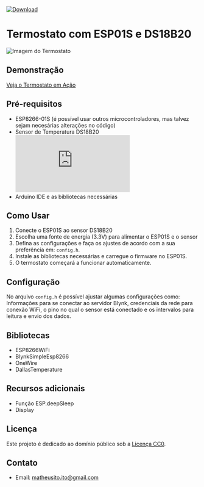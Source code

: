 [![Download](https://img.shields.io/badge/Download-brightgreen.svg)](https://github.com/math1p/Temperature-Humidity-ESP-DS18B20/archive/main.zip)

# Termostato com ESP01S e DS18B20
![Imagem do Termostato](link_da_imagem.png)

## Demonstração

[Veja o Termostato em Ação](link_da_demo.gif)

## Pré-requisitos

- ESP8266-01S (é possível usar outros microcontroladores, mas talvez sejam necesárias alterações no código)
- Sensor de Temperatura DS18B20 ![(datasheet)](https://pdf1.alldatasheet.com/datasheet-pdf/view/227472/DALLAS/DS18B20.html)
- Arduino IDE e as bibliotecas necessárias

## Como Usar

1. Conecte o ESP01S ao sensor DS18B20
2. Escolha uma fonte de energia (3.3V) para alimentar o ESP01S e o sensor
3. Defina as configurações e faça os ajustes de acordo com a sua preferência em: `config.h`.
4. Instale as bibliotecas necessárias e carregue o firmware no ESP01S.
5. O termostato começará a funcionar automaticamente.

## Configuração

No arquivo `config.h` é possível ajustar algumas configurações como: Informações para se conectar ao servidor Blynk, credenciais da rede para conexão WiFi, o pino no qual o sensor está conectado e os intervalos para leitura e envio dos dados. 

## Bibliotecas
- ESP8266WiFi
- BlynkSimpleEsp8266
- OneWire
- DallasTemperature

## Recursos adicionais
- Função ESP.deepSleep
- Display

## Licença

Este projeto é dedicado ao domínio público sob a [Licença CC0](https://creativecommons.org/publicdomain/zero/1.0/).

## Contato

- Email: matheusito.ito@gmail.com
